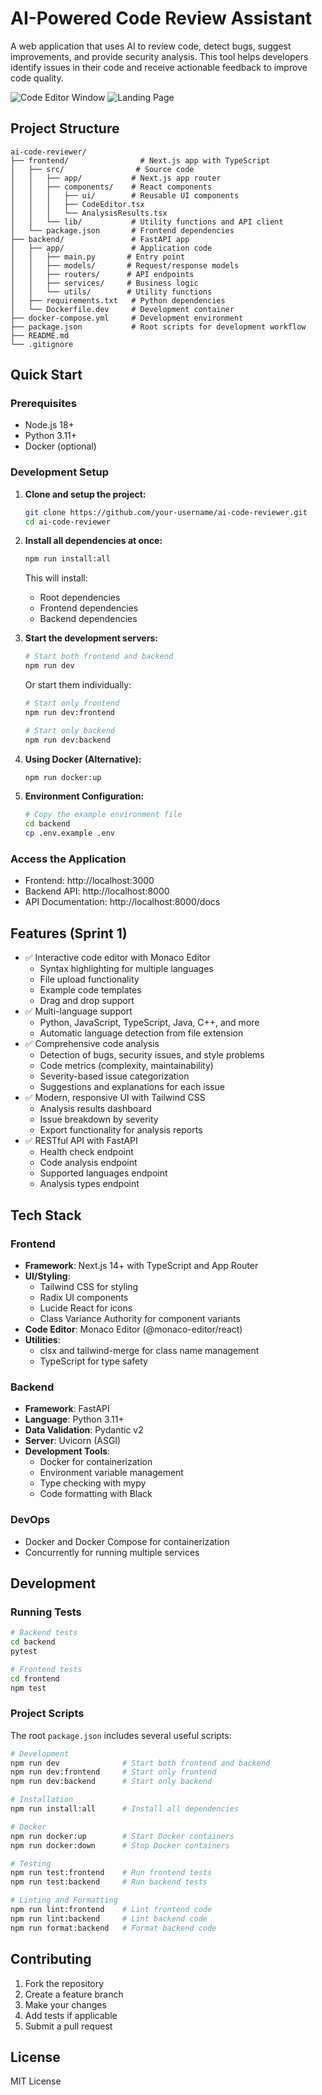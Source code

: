 # AI-Powered Code Review Assistant

A web application that uses AI to review code, detect bugs, suggest improvements, and provide security analysis. This tool helps developers identify issues in their code and receive actionable feedback to improve code quality.

![Code Editor Window](https://github.com/Siddhantbg/ai-code-reviewer/blob/main/assets/ss1.png)
![Landing Page](https://github.com/Siddhantbg/ai-code-reviewer/blob/main/assets/ss2.png)
## Project Structure

```
ai-code-reviewer/
├── frontend/                # Next.js app with TypeScript
│   ├── src/                # Source code
│   │   ├── app/           # Next.js app router
│   │   ├── components/    # React components
│   │   │   ├── ui/        # Reusable UI components
│   │   │   ├── CodeEditor.tsx
│   │   │   └── AnalysisResults.tsx
│   │   └── lib/           # Utility functions and API client
│   └── package.json       # Frontend dependencies
├── backend/               # FastAPI app
│   ├── app/               # Application code
│   │   ├── main.py       # Entry point
│   │   ├── models/       # Request/response models
│   │   ├── routers/      # API endpoints
│   │   ├── services/     # Business logic
│   │   └── utils/        # Utility functions
│   ├── requirements.txt   # Python dependencies
│   └── Dockerfile.dev     # Development container
├── docker-compose.yml     # Development environment
├── package.json           # Root scripts for development workflow
├── README.md
└── .gitignore
```

## Quick Start

### Prerequisites
- Node.js 18+
- Python 3.11+
- Docker (optional)

### Development Setup

1. **Clone and setup the project:**
   ```bash
   git clone https://github.com/your-username/ai-code-reviewer.git
   cd ai-code-reviewer
   ```

2. **Install all dependencies at once:**
   ```bash
   npm run install:all
   ```
   
   This will install:
   - Root dependencies
   - Frontend dependencies
   - Backend dependencies

3. **Start the development servers:**
   ```bash
   # Start both frontend and backend
   npm run dev
   ```

   Or start them individually:
   ```bash
   # Start only frontend
   npm run dev:frontend
   
   # Start only backend
   npm run dev:backend
   ```

4. **Using Docker (Alternative):**
   ```bash
   npm run docker:up
   ```

5. **Environment Configuration:**
   ```bash
   # Copy the example environment file
   cd backend
   cp .env.example .env
   ```

### Access the Application

- Frontend: http://localhost:3000
- Backend API: http://localhost:8000
- API Documentation: http://localhost:8000/docs

## Features (Sprint 1)

- ✅ Interactive code editor with Monaco Editor
  - Syntax highlighting for multiple languages
  - File upload functionality
  - Example code templates
  - Drag and drop support
- ✅ Multi-language support
  - Python, JavaScript, TypeScript, Java, C++, and more
  - Automatic language detection from file extension
- ✅ Comprehensive code analysis
  - Detection of bugs, security issues, and style problems
  - Code metrics (complexity, maintainability)
  - Severity-based issue categorization
  - Suggestions and explanations for each issue
- ✅ Modern, responsive UI with Tailwind CSS
  - Analysis results dashboard
  - Issue breakdown by severity
  - Export functionality for analysis reports
- ✅ RESTful API with FastAPI
  - Health check endpoint
  - Code analysis endpoint
  - Supported languages endpoint
  - Analysis types endpoint

## Tech Stack

### Frontend
- **Framework**: Next.js 14+ with TypeScript and App Router
- **UI/Styling**:
  - Tailwind CSS for styling
  - Radix UI components
  - Lucide React for icons
  - Class Variance Authority for component variants
- **Code Editor**: Monaco Editor (@monaco-editor/react)
- **Utilities**:
  - clsx and tailwind-merge for class name management
  - TypeScript for type safety

### Backend
- **Framework**: FastAPI
- **Language**: Python 3.11+
- **Data Validation**: Pydantic v2
- **Server**: Uvicorn (ASGI)
- **Development Tools**:
  - Docker for containerization
  - Environment variable management
  - Type checking with mypy
  - Code formatting with Black

### DevOps
- Docker and Docker Compose for containerization
- Concurrently for running multiple services

## Development

### Running Tests
```bash
# Backend tests
cd backend
pytest

# Frontend tests
cd frontend
npm test
```

### Project Scripts

The root `package.json` includes several useful scripts:

```bash
# Development
npm run dev              # Start both frontend and backend
npm run dev:frontend     # Start only frontend
npm run dev:backend      # Start only backend

# Installation
npm run install:all      # Install all dependencies

# Docker
npm run docker:up        # Start Docker containers
npm run docker:down      # Stop Docker containers

# Testing
npm run test:frontend    # Run frontend tests
npm run test:backend     # Run backend tests

# Linting and Formatting
npm run lint:frontend    # Lint frontend code
npm run lint:backend     # Lint backend code
npm run format:backend   # Format backend code
```

## Contributing

1. Fork the repository
2. Create a feature branch
3. Make your changes
4. Add tests if applicable
5. Submit a pull request

## License

MIT License
